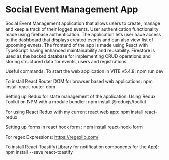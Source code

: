 # Social Event Management App
Social Event Management application that allows users to create, manage and keep a track of their logged events. User authentication functionality made using firebase authentication. 
The application lets user have access to the dashboard that displays created events and can also view list of upcoming evnets. 
The frontend of the app is made using React with TypeScript having enhanced maintainability and reusability. 
Firestore is used as the backed database for implementing CRUD operations and storing structured data for events, users and registrations. 


Useful commands:
To start the web application in VITE v5.4.8: 
npm run dev

To install React Router DOM for browser based web applications: 
npm install react-router-dom

Setting up Redux for state management of the application: 
Using Redux Toolkit on NPM with a module bundler: 
npm install @reduxjs/toolkit

For using React Redux with my current react web app: 
npm install react-redux

Setting up forms in react hook form : 
npm install react-hook-form

For regex Expressions: 
https://regexlib.com/

To install React-Toastify(Library for notification components for the App): 
npm install --save react-toastify